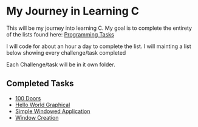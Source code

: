 # My Journey in Learning C

This will be my journey into learning C. My goal is to complete the entirety of the lists found here: [Programming Tasks](https://rosettacode.org/wiki/Category:Programming_Tasks)

I will code for about an hour a day to complete the list. I will mainting a list below showing every challenge/task completed

Each Challenge/task will be in it own folder.

## Completed Tasks

- [100 Doors](https://rosettacode.org/wiki/100_doors)
- [Hello World Graphical](https://rosettacode.org/wiki/Hello_world/Graphical)
- [Simple Windowed Application](https://rosettacode.org/wiki/Simple_windowed_application)
- [Window Creation](https://rosettacode.org/wiki/Window_creation)
